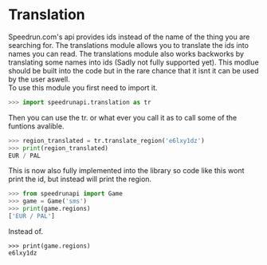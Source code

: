 Translation
===
Speedrun.com's api provides ids instead of the name of the thing you are searching for.
The translations module allows you to translate the ids into names you can read.
The translations module also works backworks by translating some names into ids (Sadly not fully supported yet).
This modlue should be built into the code but in the rare chance that it isnt it can be used by the user aswell.
<br>
To use this module you first need to import it.
```python
>>> import speedrunapi.translation as tr
```
Then you can use the tr. or what ever you call it as to call some of the funtions avalible.
```python
>>> region_translated = tr.translate_region('e6lxy1dz')
>>> print(region_translated)
EUR / PAL
```
This is now also fully implemented into the library so code like this wont print the id, but instead will print the region.
```python
>>> from speedrunapi import Game
>>> game = Game('sms')
>>> print(game.regions)
['EUR / PAL']
```
Instead of.
```
>>> print(game.regions)
e6lxy1dz
```

